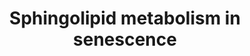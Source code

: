 ---
annotations:
- id: PW:0000651
  parent: regulatory pathway
  type: Pathway Ontology
  value: aging pathway
- id: PW:0000197
  parent: classic metabolic pathway
  type: Pathway Ontology
  value: sphingolipid metabolic pathway
authors:
- TadeIdowu
- DKalbe
- Mario5181
- JDoreen
- Eweitz
- Larsgw
description: 'Sphingolipids, which include sphingomyelins, sphingosines and ceramides
  are bioactive bioactive molecules present in all eukaryotic cells, are important
  in regulating various aspects of cell biology, such as cell cycle, proliferation,
  and even senescence (Trayssac et al., 2018). Evidence shows that ceramide metabolism
  is deregulated in cellular senescence and can even induce it. (Venable et al., 2006).  Ceramides
  are thought to induce senescence in a p53 dependent and independent manner by hypophosphorylated
  retinoblastoma protein (Lee et al., 2000; Dix 2018; Jeffries & Krupenko, 2018).
  Ceramides function both down- and upstream of p53 (Jeffries et al., 2018). p53 mediates
  the interference of the phosphorylation of retinoblastoma-like protein RBL1 and
  RBL through the cyclin-dependent kinase inhibitor p21 (Jeffries et & Krupenko, 2018).
  Additionally, p53 has been demonstrated to directly activate ceramide synthase.
  (Jeffries & Krupenko, 2018). Consequently, this implies a feedback mechanism between
  ceramides and the tumor suppressor.  Ceramide also interacts directly with human
  telomerase reverse transcriptase (hTERT) by inhibiting it, therefore causing telomere
  instability (Hannun & Obeid, 2002; Deevska et al., 2021).   Ceramides activate protein
  phosphatase 1 and 2A (PP1 and PP2A), which increases the levels of p21 (Trayssac
  et al., 2018). This then inhibits the cyclin dependent kinase 2 (CDK2) and CDK4.
  As a consequence, the retinoblastoma protein is hypophosphorylated and induces senescence
  (Lee et al., 2000; Dix 2018). The hypophosphorylated retinoblastoma protein leads
  to the inhibition of E2F (Dix, 2018; Jeffries & Krupenko, 2018). This group of genes
  is normally responsible for cell proliferation and therefore their inhibition causes
  senescence (Dix 2018). In addition to that, PP1 and PP2A directly interfere with
  Rb by dephosphorylating it (Dix 2018). These two phosphatases also inhibit the mTOR
  pathway that is associated with cell proliferation (Millner & Atilla-Gokcumen, 2020).  Sphingosine-1-phosphate
  (S1P) is thought to induce cell proliferation and migration by binding to S1PR1
  and S1PR5. This is downregulated in senescence (Trayssac et al., 2018). In cellular
  senescence, S1P has been shown to be depleted as a result of a downregulation of
  sphingosine kinase 1 (SPHK1), induced by p53. The downregulation of SK1 is thought
  to be due to its degradation induced by p53 (Kim et al., 2019). Moreover, S1P has
  hTERT as a direct target and promotes its stability (Magali et al., 2021). Furthermore,
  there is an increase in S1P binding to the S1P receptor 2 (S1PR2), which has been
  associated with the release of pro-inflammatory cytokines and therefore the SASP.
  S1P is also thought to inhibit ceramide synthase 2 (CERS2), which catalyzes the
  conversion of sphingosine into ceramide (Magali et al., 2021).   Sphingosine is
  increased in senescence cells by the increase of S1P-phopshatase (SGPP1) and the
  increase in acid ceramidase ASAH-1 SGPP1 catalyzes the conversion of S1P to sphingosine,
  while ASAH-1 catalyzes the conversion of ceramide to sphingosine (Munk et al., 2021;
  Kim et al., 2019). This causes the dephosphorylation of retinoblastoma protein,
  which further causes senescence (Trayssac et al., 2018).  Ceramide can be synthesized
  de novo starting with the conversion of palmitoyl-CoA and serine to 3-ketodihydrosphingosine.
  Upregulation of ceramide synthase 4 (CERS4), which converts dihydro-sphingosine
  into dihydro-ceramide. CERS4 has been thought to be a key enzyme in two types of
  senescence: OIS and replicative senescence, by mediating its effects through the
  PP1-Rb-E2F axis (Dix, 2018)  Galactosidase β1 (GLB1) and in glucosylceramidase (GBA),
  which catalyze the conversion of lactosylceramide to glucosylceramide and the conversion
  of glucosylceramide to ceramide, respectively, are upregulated in cellular senescence.
  Additionally, there is a decrease in glucosylceramidase synthase, which catalyzes
  the formation of glucosylceramide from ceramide (Flor et al., 2017).  Activation
  of p53, due to DNA damage, leads to an increase of neutral sphingomyelinase 2 (nSMase
  2) (Deevska et al., 2021; Jeffries & Krupenko, 2018). Moreover, it has been noted
  that in senescent cells, there are elevated levels of neutral sphingomyelinases
  ( Millner & Atilla-Gokcumen, 2020). These enzymes catalyze the conversion of sphingomyelin
  to ceramide (Gey & Seeger, 2013).  Elevated ceramide levels result in elevated diacylglycerol
  (DAG) levels (Deevska et al., 2021). These two lipids are linked by sphingomyelin
  synthase 2 (SGMS2). SGMS2 catalyzes the transfer of a phosphorycholine group from
  phosphatidylcholine to ceramide, yielding sphingomyelin and DAG.  In cellular senescence,
  SMS was found to be overexpressed. This caused an increase in DAG which caused the
  chronic activation of its downstream effectors. This causes the downregulation of
  protein kinase C α and β (PKCα and β) via the prolonged activation of phospholipase
  C. The consequences of this is the activation of p53 and p38, leading to SASP and
  senescence (Deevska et al., 2021).'
last-edited: 2023-11-28
organisms:
- Homo sapiens
redirect_from:
- /index.php/Pathway:WP5121
- /instance/WP5121
- /instance/WP5121_r125321
revision: r125321
schema-jsonld:
- '@context': https://schema.org/
  '@id': https://wikipathways.github.io/pathways/WP5121.html
  '@type': Dataset
  creator:
    '@type': Organization
    name: WikiPathways
  description: 'Sphingolipids, which include sphingomyelins, sphingosines and ceramides
    are bioactive bioactive molecules present in all eukaryotic cells, are important
    in regulating various aspects of cell biology, such as cell cycle, proliferation,
    and even senescence (Trayssac et al., 2018). Evidence shows that ceramide metabolism
    is deregulated in cellular senescence and can even induce it. (Venable et al.,
    2006).  Ceramides are thought to induce senescence in a p53 dependent and independent
    manner by hypophosphorylated retinoblastoma protein (Lee et al., 2000; Dix 2018;
    Jeffries & Krupenko, 2018). Ceramides function both down- and upstream of p53
    (Jeffries et al., 2018). p53 mediates the interference of the phosphorylation
    of retinoblastoma-like protein RBL1 and RBL through the cyclin-dependent kinase
    inhibitor p21 (Jeffries et & Krupenko, 2018). Additionally, p53 has been demonstrated
    to directly activate ceramide synthase. (Jeffries & Krupenko, 2018). Consequently,
    this implies a feedback mechanism between ceramides and the tumor suppressor.  Ceramide
    also interacts directly with human telomerase reverse transcriptase (hTERT) by
    inhibiting it, therefore causing telomere instability (Hannun & Obeid, 2002; Deevska
    et al., 2021).   Ceramides activate protein phosphatase 1 and 2A (PP1 and PP2A),
    which increases the levels of p21 (Trayssac et al., 2018). This then inhibits
    the cyclin dependent kinase 2 (CDK2) and CDK4. As a consequence, the retinoblastoma
    protein is hypophosphorylated and induces senescence (Lee et al., 2000; Dix 2018).
    The hypophosphorylated retinoblastoma protein leads to the inhibition of E2F (Dix,
    2018; Jeffries & Krupenko, 2018). This group of genes is normally responsible
    for cell proliferation and therefore their inhibition causes senescence (Dix 2018).
    In addition to that, PP1 and PP2A directly interfere with Rb by dephosphorylating
    it (Dix 2018). These two phosphatases also inhibit the mTOR pathway that is associated
    with cell proliferation (Millner & Atilla-Gokcumen, 2020).  Sphingosine-1-phosphate
    (S1P) is thought to induce cell proliferation and migration by binding to S1PR1
    and S1PR5. This is downregulated in senescence (Trayssac et al., 2018). In cellular
    senescence, S1P has been shown to be depleted as a result of a downregulation
    of sphingosine kinase 1 (SPHK1), induced by p53. The downregulation of SK1 is
    thought to be due to its degradation induced by p53 (Kim et al., 2019). Moreover,
    S1P has hTERT as a direct target and promotes its stability (Magali et al., 2021).
    Furthermore, there is an increase in S1P binding to the S1P receptor 2 (S1PR2),
    which has been associated with the release of pro-inflammatory cytokines and therefore
    the SASP. S1P is also thought to inhibit ceramide synthase 2 (CERS2), which catalyzes
    the conversion of sphingosine into ceramide (Magali et al., 2021).   Sphingosine
    is increased in senescence cells by the increase of S1P-phopshatase (SGPP1) and
    the increase in acid ceramidase ASAH-1 SGPP1 catalyzes the conversion of S1P to
    sphingosine, while ASAH-1 catalyzes the conversion of ceramide to sphingosine
    (Munk et al., 2021; Kim et al., 2019). This causes the dephosphorylation of retinoblastoma
    protein, which further causes senescence (Trayssac et al., 2018).  Ceramide can
    be synthesized de novo starting with the conversion of palmitoyl-CoA and serine
    to 3-ketodihydrosphingosine. Upregulation of ceramide synthase 4 (CERS4), which
    converts dihydro-sphingosine into dihydro-ceramide. CERS4 has been thought to
    be a key enzyme in two types of senescence: OIS and replicative senescence, by
    mediating its effects through the PP1-Rb-E2F axis (Dix, 2018)  Galactosidase β1
    (GLB1) and in glucosylceramidase (GBA), which catalyze the conversion of lactosylceramide
    to glucosylceramide and the conversion of glucosylceramide to ceramide, respectively,
    are upregulated in cellular senescence. Additionally, there is a decrease in glucosylceramidase
    synthase, which catalyzes the formation of glucosylceramide from ceramide (Flor
    et al., 2017).  Activation of p53, due to DNA damage, leads to an increase of
    neutral sphingomyelinase 2 (nSMase 2) (Deevska et al., 2021; Jeffries & Krupenko,
    2018). Moreover, it has been noted that in senescent cells, there are elevated
    levels of neutral sphingomyelinases ( Millner & Atilla-Gokcumen, 2020). These
    enzymes catalyze the conversion of sphingomyelin to ceramide (Gey & Seeger, 2013).  Elevated
    ceramide levels result in elevated diacylglycerol (DAG) levels (Deevska et al.,
    2021). These two lipids are linked by sphingomyelin synthase 2 (SGMS2). SGMS2
    catalyzes the transfer of a phosphorycholine group from phosphatidylcholine to
    ceramide, yielding sphingomyelin and DAG.  In cellular senescence, SMS was found
    to be overexpressed. This caused an increase in DAG which caused the chronic activation
    of its downstream effectors. This causes the downregulation of protein kinase
    C α and β (PKCα and β) via the prolonged activation of phospholipase C. The consequences
    of this is the activation of p53 and p38, leading to SASP and senescence (Deevska
    et al., 2021).'
  keywords:
  - 3-ketodihydrosphingosine
  - 3-ketodihydrosphingosine reductase
  - ASAH1
  - C18-dihydrosphingosine
  - CDK2
  - CDK4
  - CERS2
  - CERS4
  - Ceramide glucosyltransferase
  - DEGS1
  - Dihydroceramides
  - E2F1
  - GLB1
  - Glucosylceramidase
  - Glucosylceramide
  - MAPK1
  - MTOR
  - Neutral sphingomyelinase 2
  - P38
  - PLC
  - PP1
  - PP2
  - Palmitoyl-CoA
  - Phosphatidylcholines
  - Protein kinase C alpha type
  - Protein kinase C beta type
  - RB1
  - S1PR1
  - S1PR2
  - S1PR5
  - SGMS2
  - SGPP1
  - SPHK1
  - Serine palmitoyltransferase 1
  - 'Sphingosine '
  - Sphingosine-1-phosphate
  - Telomerase reverse transcriptase
  - ceramides
  - diacylglycerols
  - lactosylceramide
  - p21
  - 'p53 '
  - serine
  - sphingomyelins
  license: CC0
  name: Sphingolipid metabolism in senescence
seo: CreativeWork
title: Sphingolipid metabolism in senescence
wpid: WP5121
---